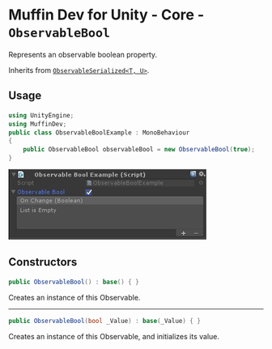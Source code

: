 # Muffin Dev for Unity - Core - `ObservableBool`

Represents an observable boolean property.

Inherits from [`ObservableSerialized<T, U>`](./observable-serialized.md).

## Usage

```cs
using UnityEngine;
using MuffinDev;
public class ObservableBoolExample : MonoBehaviour
{
    public ObservableBool observableBool = new ObservableBool(true);
}
```

![`ObservableBool` view in inspector](./Images/observable-bool-example.jpg)

## Constructors

```cs
public ObservableBool() : base() { }
```

Creates an instance of this Observable.

---

```cs
public ObservableBool(bool _Value) : base(_Value) { }
```

Creates an instance of this Observable, and initializes its value.
